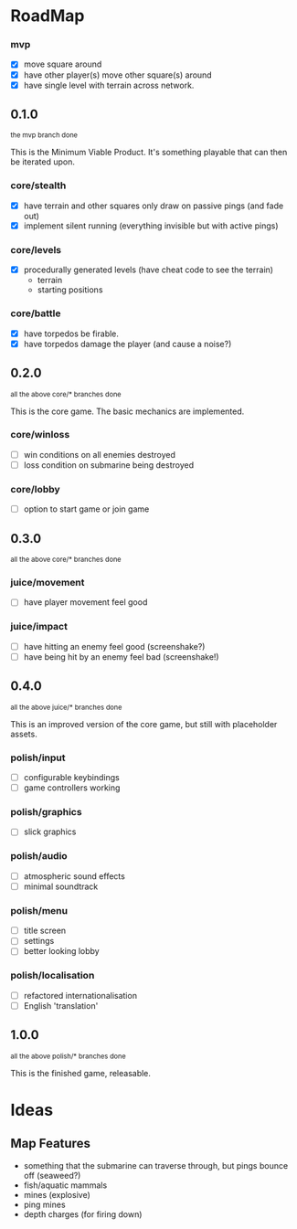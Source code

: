 # RoadMap

### mvp
  - [X] move square around
  - [X] have other player(s) move other square(s) around
  - [X] have single level with terrain across network.

## 0.1.0
<sup>the mvp branch done</sup>

This is the Minimum Viable Product. It's something playable that can then be iterated upon.

### core/stealth
  - [X] have terrain and other squares only draw on passive pings (and fade out)
  - [X] implement silent running (everything invisible but with active pings)

### core/levels
  - [X] procedurally generated levels (have cheat code to see the terrain)
      * terrain
      * starting positions

### core/battle
  - [X] have torpedos be firable.
  - [X] have torpedos damage the player (and cause a noise?)

## 0.2.0
<sup>all the above core/* branches done</sup>

This is the core game. The basic mechanics are implemented.

### core/winloss
  - [ ] win conditions on all enemies destroyed
  - [ ] loss condition on submarine being destroyed

### core/lobby
  - [ ] option to start game or join game

## 0.3.0
<sup>all the above core/* branches done</sup>

### juice/movement
  - [ ] have player movement feel good

### juice/impact
  - [ ] have hitting an enemy feel good (screenshake?)
  - [ ] have being hit by an enemy feel bad (screenshake!)

## 0.4.0
<sup>all the above juice/* branches done</sup>

This is an improved version of the core game, but still with placeholder assets.

### polish/input
  - [ ] configurable keybindings
  - [ ] game controllers working

### polish/graphics
  - [ ] slick graphics

### polish/audio
  - [ ] atmospheric sound effects
  - [ ] minimal soundtrack

### polish/menu
  - [ ] title screen
  - [ ] settings
  - [ ] better looking lobby
  
### polish/localisation
  - [ ] refactored internationalisation
  - [ ] English 'translation'

## 1.0.0
<sup>all the above polish/* branches done</sup>

This is the finished game, releasable.

# Ideas

## Map Features
  * something that the submarine can traverse through, but pings bounce off (seaweed?)
  * fish/aquatic mammals
  * mines (explosive)
  * ping mines
  * depth charges (for firing down)
